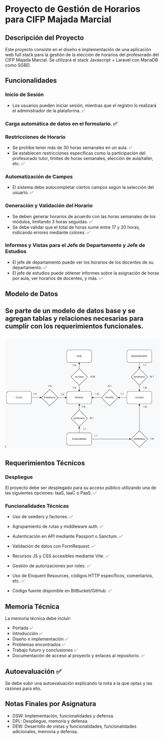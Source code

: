# Proyecto de Gestión de Horarios para CIFP Majada Marcial

## Descripción del Proyecto
Este proyecto consiste en el diseño e implementación de una aplicación web full stack para la gestión de la elección de horarios del profesorado del CIFP Majada Marcial. Se utilizará el stack Javascript + Laravel con MariaDB como SGBD.

## Funcionalidades
### Inicio de Sesión
- Los usuarios pueden iniciar sesión, mientras que el registro lo realizará el administrador de la plataforma.   :white_check_mark:

### Carga automática de datos en el formulario.  :white_check_mark:

### Restricciones de Horario
- Se prohíbe tener más de 30 horas semanales en un aula.  :white_check_mark:
- Se establecen restricciones específicas como la participación del profesorado tutor, límites de horas semanales, elección de aula/taller, etc. :white_check_mark:

### Automatización de Campos
- El sistema debe autocompletar ciertos campos según la selección del usuario.  :white_check_mark:

### Generación y Validación del Horario
- Se deben generar horarios de acuerdo con las horas semanales de los módulos, limitando 3 horas seguidas.  :white_check_mark:
- Se debe validar que el total de horas sume entre 17 y 20 horas, indicando errores mediante colores. :white_check_mark:

### Informes y Vistas para el Jefe de Departamento y Jefe de Estudios
- El jefe de departamento puede ver los horarios de los docentes de su departamento. :white_check_mark:
- El jefe de estudios puede obtener informes sobre la asignación de horas por aula, ver horarios de docentes, y más. :white_check_mark:

## Modelo de Datos
Se parte de un modelo de datos base y se agregan tablas y relaciones necesarias para cumplir con los requerimientos funcionales.
--
![Descripción de la imagen](ModeloRelacional.png)
--

## Requerimientos Técnicos
### Despliegue
El proyecto debe ser desplegado para su acceso público utilizando una de las siguientes opciones: IaaS, IaaC o PaaS. :white_check_mark:

### Funcionalidades Técnicas
- Uso de seeders y factories. :white_check_mark:
- Agrupamiento de rutas y middleware auth. :white_check_mark:

- Autenticación en API mediante Passport o Sanctum. :white_check_mark:
- Validación de datos con FormRequest. :white_check_mark: 
- Recursos JS y CSS accesibles mediante Vite. :white_check_mark:
- Gestión de autorizaciones por roles. :white_check_mark:
- Uso de Eloquent Resources, códigos HTTP específicos, comentarios, etc. :white_check_mark: 
- Código fuente disponible en BitBucket/GitHub. :white_check_mark: 

## Memoria Técnica 
La memoria técnica debe incluir:
- Portada :white_check_mark:
- Introducción :white_check_mark:
- Diseño e implementación :white_check_mark:
- Problemas encontrados :white_check_mark:
- Trabajo futuro y conclusiones :white_check_mark:
- Documentación de acceso al proyecto y enlaces al repositorio. :white_check_mark:

## Autoevaluación :white_check_mark:
Se debe subir una autoevaluación explicando la nota a la que optas y las razones para ello.

## Notas Finales por Asignatura
- DSW: Implementación, funcionalidades y defensa.
- DPL: Despliegue, memoria y defensa.
- DEW: Desarrollo de vistas y funcionalidades, funcionalidades adicionales, memoria y defensa.

